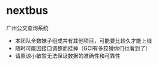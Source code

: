 # nextbus
广州公交查询系统
+ 本团队全数妹子组成并有其他项目，可能要比较久才能上线
+ 随时可能因接口调整而挂掉（GCI有多狡猾你们也看到了）
+ 请原谅小敏暂无法保证数据的准确性和可靠性
